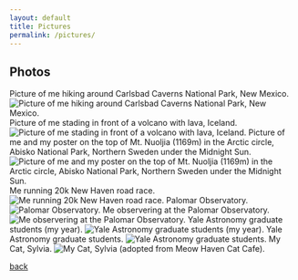 ```yaml
---
layout: default
title: Pictures
permalink: /pictures/
---
```


## Photos
Picture of me hiking around Carlsbad Caverns National Park, New Mexico.
<img class='dog_image' src="/assets/img/Me1.jpg" alt="Picture of me hiking around Carlsbad Caverns National Park, New Mexico."/>
Picture of me stading in front of a volcano with lava, Iceland.
<img class='dog_image' src="/assets/img/Me_volcano.jpg" alt="Picture of me stading in front of a volcano with lava, Iceland."/>
Picture of me and my poster on the top of Mt. Nuoljia (1169m) in the Arctic circle, Abisko National Park, Northern Sweden under the Midnight Sun.
<img class='dog_image' src="/assets/img/Me_poster.jpg" alt="Picture of me and my poster on the top of Mt. Nuoljia (1169m) in the Arctic circle, Abisko National Park, Northern Sweden under the Midnight Sun."/>
Me running 20k New Haven road race.
<img class='dog_image' src="/assets/img/Me_NewHavenRace.jpg" alt="Me running 20k New Haven road race."/>
Palomar Observatory.
<img class='dog_image' src="/assets/img/Palomar2.jpg" alt="Palomar Observatory."/>
Me observering at the Palomar Observatory.
<img class='dog_image' src="/assets/img/Palomar3.jpg" alt="Me observering at the Palomar Observatory."/>
Yale Astronomy graduate students (my year).
<img class='dog_image' src="/assets/img/My_year.png" alt="Yale Astronomy graduate students (my year)."/>
Yale Astronomy graduate students.
<img class='dog_image' src="/assets/img/yale_astro.jpg" alt="Yale Astronomy graduate students."/>
My Cat, Sylvia.
<img class='dog_image' src="/assets/img/Cat.png" alt="My Cat, Sylvia (adopted from Meow Haven Cat Cafe)."/>


[back](../)
